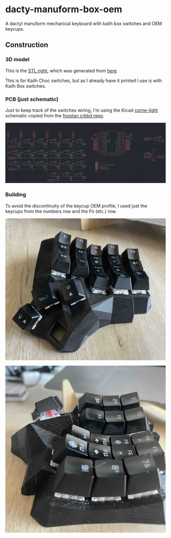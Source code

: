 # dacty-manuform-box-oem
A dactyl manuform mechanical keyboard with kailh box switches and OEM keycups.

## Construction

### 3D model
This is the [STL right](docs/manuform-case-right-2021.08.02-04.55.21.stl), which was generated from
  [here](https://dactyl.mbugert.de/manuform).

This is for Kailh Choc switches, but as I already have it printed I use is with Kailh Box switches.


### PCB (just schematic)
Just to keep track of the switches wiring, I'm using the Kicad [corne-light](pcb/corne-light.kicad_sch) schematic copied
from the [foostan crkbd repo](https://github.com/foostan/crkbd).

![Schematic preview](docs/corne-light-sch.png)

### Building

To avoid the discontinuity of the keycup OEM profile, I used just the keycups from the numbers row
and the Fn (etc.) row.

![front](docs/keyboard-right-front.jpg)

![aligment](docs/keyboard-right-alignments.jpg)


